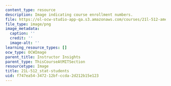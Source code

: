 ```yaml
---
content_type: resource
description: Image indicating course enrollment numbers.
file: https://ol-ocw-studio-app-qa.s3.amazonaws.com/courses/21l-512-american-authors-autobiography-and-memoir-fall-2013/f747ea54347212bfccda2d212b15e123_21L-512_stat-students.png
file_type: image/png
image_metadata:
  caption: ''
  credit: ''
  image-alt: ''
learning_resource_types: []
ocw_type: OCWImage
parent_title: Instructor Insights
parent_type: ThisCourseAtMITSection
resourcetype: Image
title: 21L-512_stat-students
uid: f747ea54-3472-12bf-ccda-2d212b15e123
---
```

